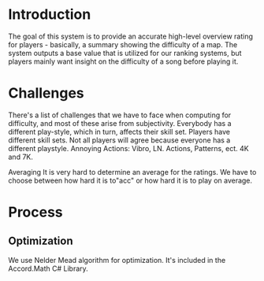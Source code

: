 # Introduction
The goal of this system is to provide an accurate high-level overview rating for players - basically, a summary showing the difficulty of a map. The system outputs a base value that is utilized for our ranking systems, but players mainly want insight on the difficulty of a song before playing it.

# Challenges

There's a list of challenges that we have to face when computing for difficulty, and most of these arise from subjectivity. Everybody has a different play-style, which in turn, affects their skill set. 
Players have different skill sets.
Not all players will agree because everyone has a different playstyle.
Annoying Actions: Vibro, LN.
Actions, Patterns, ect.
4K and 7K.

Averaging
It is very hard to determine an average for the ratings. We have to choose between how hard it is to"acc" or how hard it is to play on average.

# Process

## Optimization

We use Nelder Mead algorithm for optimization. It's included in the Accord.Math C# Library.
